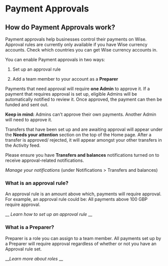 # Payment Approvals  
## How do Payment Approvals work?  
Payment approvals help businesses control their payments on Wise. Approval rules are currently only available if you have Wise currency accounts. Check which countries you can get Wise currency accounts in.

You can enable Payment approvals in two ways:

  1. Set up an approval rule

  2. Add a team member to your account as a **Preparer**




Payments that need approval will require **one Admin** to approve it. If a payment that requires approval is set up, eligible Admins will be automatically notified to review it. Once approved, the payment can then be funded and sent out. 

**Keep in mind:** Admins can’t approve their own payments. Another Admin will need to approve it. 

Transfers that have been set up and are awaiting approval will appear under the **Needs your attention** section on the top of the Home page. After a transfer is approved/ rejected, it will appear amongst your other transfers in the Activity feed. 

Please ensure you have **Transfers and balances** notifications turned on to receive approval-related notifications. 

_Manage your notifications_ (under Notifications > Transfers and balances)

### What is an approval rule?

An approval rule is an amount above which, payments will require approval. For example, an approval rule could be: All payments above 100 GBP require approval.

 __ _Learn how to set up an approval rule_ __

### What is a Preparer?

Preparer is a role you can assign to a team member. All payments set up by a Preparer will require approval regardless of whether or not you have an Approval rule set. 

___Learn more about roles_ __